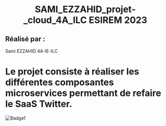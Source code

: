 
<h1 align="center"> SAMI_EZZAHID_projet-_cloud_4A_ILC  ESIREM 2023</h1>
  
 ## Réalisé par : 
  Sami EZZAHID 4A-IE-ILC
  
  
  
# Le projet consiste à réaliser les différentes composantes microservices permettant de refaire le SaaS Twitter.

![Badge1](https://e0.pxfuel.com/wallpapers/188/114/desktop-wallpaper-amazing-twitter-bird-hq-background.jpg)
